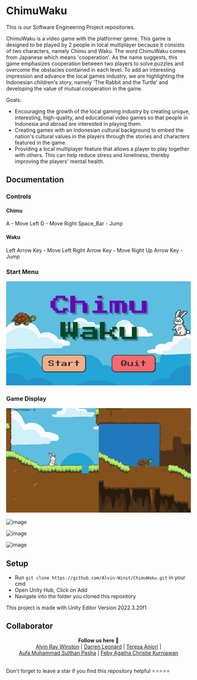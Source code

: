 # ChimuWaku
This is our Software Engineering Project repositories.

ChimuWaku is a video game with the platformer genre. This game is designed to be played by 2 people in local multiplayer because it consists of two characters, namely Chimu and Waku. The word ChimuWaku comes from Japanese which means 'cooperation'. As the name suggests, this game emphasizes cooperation between two players to solve puzzles and overcome the obstacles contained in each level. To add an interesting impression and advance the local games industry, we are highlighting the Indonesian children's story, namely 'The Rabbit and the Turtle' and developing the value of mutual cooperation in the game.

Goals:
- Encouraging the growth of the local gaming industry by creating unique, interesting, high-quality, and educational video games so that people in Indonesia and abroad are interested in playing them. 
- Creating games with an Indonesian cultural background to embed the nation's cultural values in the players through the stories and characters featured in the game. 
- Providing a local multiplayer feature that allows a player to play together with others. This can help reduce stress and loneliness, thereby improving the players' mental health.

## Documentation
### Controls
#### Chimu
A - Move Left
D - Move Right
Space_Bar - Jump

#### Waku
Left Arrow Key - Move Left
Right Arrow Key - Move Right
Up Arrow Key - Jump

### Start Menu
![Start Menu](ChimuWaku/image.png)
### Game Display
![Game Display](ChimuWaku/display.png)

![image](https://github.com/Alvin-Winst/ChimuWaku/assets/160451658/564f8479-80c6-4d7a-9ec1-6dd837cfd95d)

![image](https://github.com/Alvin-Winst/ChimuWaku/assets/160451658/da14f633-cd0d-4308-8722-8bd5c2311c1a)

![image](https://github.com/Alvin-Winst/ChimuWaku/assets/160451658/978dce96-27ee-4002-bb3e-162aae89183e)

## Setup
- Run ```git clone https://github.com/Alvin-Winst/ChimuWaku.git``` in your cmd
- Open Unity Hub, Click on Add
- Navigate into the folder you cloned this repository

This project is made with Unity Editor Version 2022.3.20f1

## Collaborator
<p align='center'>
  <b>Follow us here 🌿</b><br> 
  <a href="https://github.com/Alvin-Winst">Alvin Ray Winston</a> |
  <a href="https://github.com/Ren9x">Darren Leonard</a> |
  <a href="https://github.com/sethyrical">Teresa Anjori</a> |<br>
  <a href="https://github.com/aufamsp">Aufa Muhammad Sulthan Pasha</a> |
  <a href="https://github.com/FebyAgatha">Feby Agatha Christie Kurniawan</a><br><br>

  Don't forget to leave a star if you find this repository helpful ⭐⭐⭐⭐⭐
</p>

